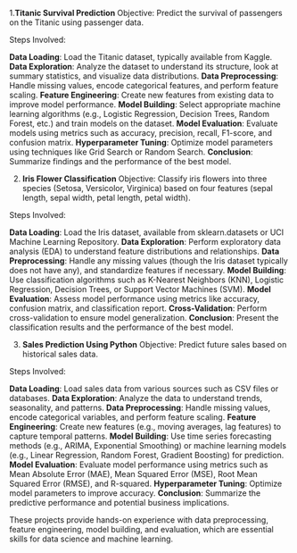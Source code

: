 1.**Titanic Survival Prediction**
Objective: Predict the survival of passengers on the Titanic using passenger data.

Steps Involved:

**Data Loading**: Load the Titanic dataset, typically available from Kaggle.
**Data Exploration**: Analyze the dataset to understand its structure, look at summary statistics, and visualize data distributions.
**Data Preprocessing**: Handle missing values, encode categorical features, and perform feature scaling.
**Feature Engineering**: Create new features from existing data to improve model performance.
**Model Building**: Select appropriate machine learning algorithms (e.g., Logistic Regression, Decision Trees, Random Forest, etc.) and train models on the dataset.
**Model Evaluation**: Evaluate models using metrics such as accuracy, precision, recall, F1-score, and confusion matrix.
**Hyperparameter Tuning**: Optimize model parameters using techniques like Grid Search or Random Search.
**Conclusion**: Summarize findings and the performance of the best model.

2. **Iris Flower Classification**
Objective: Classify iris flowers into three species (Setosa, Versicolor, Virginica) based on four features (sepal length, sepal width, petal length, petal width).

Steps Involved:

**Data Loading**: Load the Iris dataset, available from sklearn.datasets or UCI Machine Learning Repository.
**Data Exploration**: Perform exploratory data analysis (EDA) to understand feature distributions and relationships.
**Data Preprocessing**: Handle any missing values (though the Iris dataset typically does not have any), and standardize features if necessary.
**Model Building**: Use classification algorithms such as K-Nearest Neighbors (KNN), Logistic Regression, Decision Trees, or Support Vector Machines (SVM).
**Model Evaluation**: Assess model performance using metrics like accuracy, confusion matrix, and classification report.
**Cross-Validation**: Perform cross-validation to ensure model generalization.
**Conclusion**: Present the classification results and the performance of the best model.

3. **Sales Prediction Using Python**
Objective: Predict future sales based on historical sales data.

Steps Involved:

**Data Loading**: Load sales data from various sources such as CSV files or databases.
**Data Exploration**: Analyze the data to understand trends, seasonality, and patterns.
**Data Preprocessing**: Handle missing values, encode categorical variables, and perform feature scaling.
**Feature Engineering**: Create new features (e.g., moving averages, lag features) to capture temporal patterns.
**Model Building**: Use time series forecasting methods (e.g., ARIMA, Exponential Smoothing) or machine learning models (e.g., Linear Regression, Random Forest, Gradient Boosting) for prediction.
**Model Evaluation**: Evaluate model performance using metrics such as Mean Absolute Error (MAE), Mean Squared Error (MSE), Root Mean Squared Error (RMSE), and R-squared.
**Hyperparameter Tuning**: Optimize model parameters to improve accuracy.
**Conclusion**: Summarize the predictive performance and potential business implications.

These projects provide hands-on experience with data preprocessing, feature engineering, model building, and evaluation, which are essential skills for data science and machine learning. 
